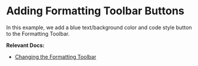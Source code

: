 # Adding Formatting Toolbar Buttons

In this example, we add a blue text/background color and code style button to the Formatting Toolbar.

**Relevant Docs:**

- [Changing the Formatting Toolbar](/docs/ui-components/formatting-toolbar#changing-the-formatting-toolbar)